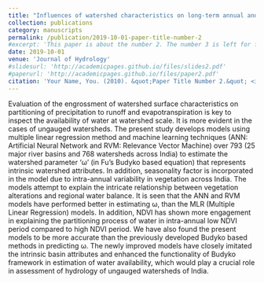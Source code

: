 ```yaml
---
title: "Influences of watershed characteristics on long-term annual and intra-annual water balances over India"
collection: publications
category: manuscripts
permalink: /publication/2019-10-01-paper-title-number-2
#excerpt: 'This paper is about the number 2. The number 3 is left for future work.'
date: 2019-10-01
venue: 'Journal of Hydrology'
#slidesurl: 'http://academicpages.github.io/files/slides2.pdf'
#paperurl: 'http://academicpages.github.io/files/paper2.pdf'
citation: 'Your Name, You. (2010). &quot;Paper Title Number 2.&quot; <i>Journal 1</i>. 1(2).'
---
```


Evaluation of the engrossment of watershed surface characteristics on partitioning of precipitation to runoff and evapotranspiration is key to inspect the availability of water at watershed scale. It is more evident in the cases of ungauged watersheds. The present study develops models using multiple linear regression method and machine learning techniques (ANN: Artificial Neural Network and RVM: Relevance Vector Machine) over 793 (25 major river basins and 768 watersheds across India) to estimate the watershed parameter ‘ω’ (in Fu’s Budyko based equation) that represents intrinsic watershed attributes. In addition, seasonality factor is incorporated in the model due to intra-annual variability in vegetation across India. The models attempt to explain the intricate relationship between vegetation alterations and regional water balance. It is seen that the ANN and RVM models have performed better in estimating ω, than the MLR (Multiple Linear Regression) models. In addition, NDVI has shown more engagement in explaining the partitioning process of water in intra-annual low NDVI period compared to high NDVI period. We have also found the present models to be more accurate than the previously developed Budyko based methods in predicting ω. The newly improved models have closely imitated the intrinsic basin attributes and enhanced the functionality of Budyko framework in estimation of water availability, which would play a crucial role in assessment of hydrology of ungauged watersheds of India.
